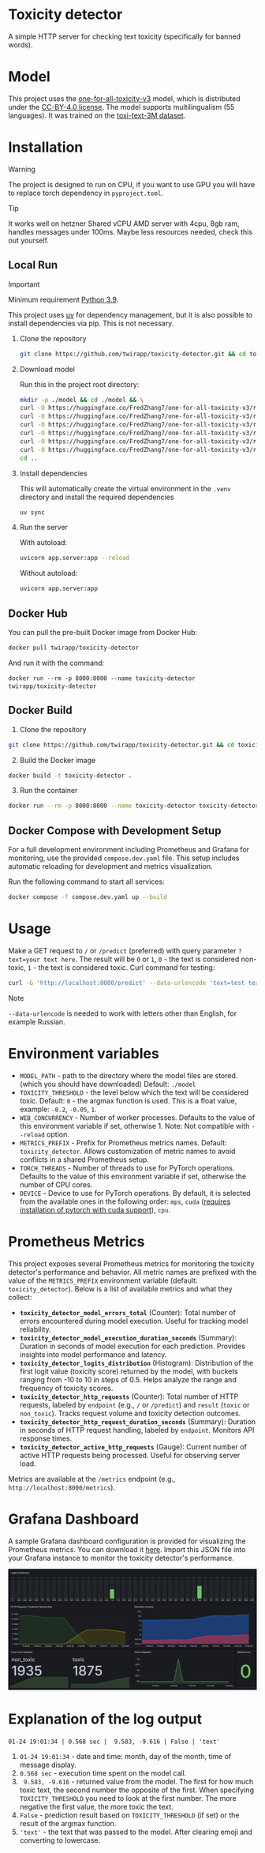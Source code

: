 # Toxicity detector
A simple HTTP server for checking text toxicity (specifically for banned words).

# Model
This project uses the [one-for-all-toxicity-v3](https://huggingface.co/FredZhang7/one-for-all-toxicity-v3) model, which is distributed under the [CC-BY-4.0 license](https://choosealicense.com/licenses/cc-by-4.0).
The model supports multilingualism (55 languages). It was trained on the [toxi-text-3M dataset](https://huggingface.co/datasets/FredZhang7/toxi-text-3M).

# Installation
> [!WARNING]
> The project is designed to run on CPU, if you want to use GPU you will have to replace torch dependency in `pyproject.toml`.

> [!TIP]
> It works well on hetzner Shared vCPU AMD server with 4cpu, 8gb ram, handles messages under 100ms. Maybe less resources needed, check this out yourself.

## Local Run
> [!IMPORTANT]
>
> Minimum requirement [Python 3.9](https://www.python.org/downloads).
>
> This project uses [uv](https://astral.sh/uv) for dependency management, but it is also possible to install dependencies via pip. This is not necessary.

1. Clone the repository

    ```bash
    git clone https://github.com/twirapp/toxicity-detector.git && cd toxicity-detector
    ```
2. Download model

    Run this in the project root directory:
    ```bash
    mkdir -p ./model && cd ./model && \
    curl -O https://huggingface.co/FredZhang7/one-for-all-toxicity-v3/resolve/main/config.json && \
    curl -O https://huggingface.co/FredZhang7/one-for-all-toxicity-v3/resolve/main/pytorch_model.bin && \
    curl -O https://huggingface.co/FredZhang7/one-for-all-toxicity-v3/resolve/main/special_tokens_map.json && \
    curl -O https://huggingface.co/FredZhang7/one-for-all-toxicity-v3/resolve/main/tokenizer.json && \
    curl -O https://huggingface.co/FredZhang7/one-for-all-toxicity-v3/resolve/main/tokenizer_config.json && \
    curl -O https://huggingface.co/FredZhang7/one-for-all-toxicity-v3/resolve/main/vocab.txt && \
    cd ..
    ```
3. Install dependencies

    This will automatically create the virtual environment in the `.venv` directory and install the required dependencies
    ```bash
    uv sync
    ```
4. Run the server

    With autoload:
    ```bash
    uvicorn app.server:app --reload
    ```
    Without autoload:
    ```bash
    uvicorn app.server:app
    ```

## Docker Hub
You can pull the pre-built Docker image from Docker Hub:
```bash
docker pull twirapp/toxicity-detector
```

And run it with the command:
```
docker run --rm -p 8000:8000 --name toxicity-detector twirapp/toxicity-detector
```

## Docker Build
1. Clone the repository

  ```bash
  git clone https://github.com/twirapp/toxicity-detector.git && cd toxicity-detector
  ```
2. Build the Docker image

  ```bash
  docker build -t toxicity-detector .
  ```
3. Run the container

  ```bash
  docker run --rm -p 8000:8000 --name toxicity-detector toxicity-detector
  ```

## Docker Compose with Development Setup
For a full development environment including Prometheus and Grafana for monitoring, use the provided `compose.dev.yaml` file. This setup includes automatic reloading for development and metrics visualization.

Run the following command to start all services:
```bash
docker compose -f compose.dev.yaml up --build
```

# Usage
Make a GET request to `/` or `/predict` (preferred) with query parameter `?text=your text here`.
The result will be `0` or `1`, `0` - the text is considered non-toxic, `1` - the text is considered toxic.
Curl command for testing:
```bash
curl -G 'http://localhost:8000/predict' --data-urlencode 'text=test text'
```
> [!NOTE]
> `--data-urlencode` is needed to work with letters other than English, for example Russian.

# Environment variables
- `MODEL_PATH` - path to the directory where the model files are stored. (which you should have downloaded) Default: `./model`
- `TOXICITY_THRESHOLD` - the level below which the text will be considered toxic. Default: `0` - the argmax function is used. This is a float value, example: `-0.2`, `-0.05`, `1`.
- `WEB_CONCURRENCY` - Number of worker processes. Defaults to the value of this environment variable if set, otherwise 1. Note: Not compatible with `--reload` option.
- `METRICS_PREFIX` - Prefix for Prometheus metrics names. Default: `toxicity_detector`. Allows customization of metric names to avoid conflicts in a shared Prometheus setup.
- `TORCH_THREADS` - Number of threads to use for PyTorch operations. Defaults to the value of this environment variable if set, otherwise the number of CPU cores.
- `DEVICE` - Device to use for PyTorch operations. By default, it is selected from the available ones in the following order: `mps`, `cuda` ([requires installation of pytorch with cuda support](https://pytorch.org/get-started/locally/)), `cpu`.

# Prometheus Metrics
This project exposes several Prometheus metrics for monitoring the toxicity detector's performance and behavior. All metric names are prefixed with the value of the `METRICS_PREFIX` environment variable (default: `toxicity_detector`). Below is a list of available metrics and what they collect:

- **`toxicity_detector_model_errors_total`** (Counter): Total number of errors encountered during model execution. Useful for tracking model reliability.
- **`toxicity_detector_model_execution_duration_seconds`** (Summary): Duration in seconds of model execution for each prediction. Provides insights into model performance and latency.
- **`toxicity_detector_logits_distribution`** (Histogram): Distribution of the first logit value (toxicity score) returned by the model, with buckets ranging from -10 to 10 in steps of 0.5. Helps analyze the range and frequency of toxicity scores.
- **`toxicity_detector_http_requests`** (Counter): Total number of HTTP requests, labeled by `endpoint` (e.g., `/` or `/predict`) and `result` (`toxic` or `non_toxic`). Tracks request volume and toxicity detection outcomes.
- **`toxicity_detector_http_request_duration_seconds`** (Summary): Duration in seconds of HTTP request handling, labeled by `endpoint`. Monitors API response times.
- **`toxicity_detector_active_http_requests`** (Gauge): Current number of active HTTP requests being processed. Useful for observing server load.

Metrics are available at the `/metrics` endpoint (e.g., `http://localhost:8000/metrics`).

# Grafana Dashboard
A sample Grafana dashboard configuration is provided for visualizing the Prometheus metrics. You can download it [here](./grafana-dashboard.json). Import this JSON file into your Grafana instance to monitor the toxicity detector's performance.

![Grafana Dashboard Screenshot](./.github/grafana-dashboard-screenshot.png)

# Explanation of the log output
`01-24 19:01:34 | 0.568 sec |  9.583, -9.616 | False | 'text'`
1. `01-24 19:01:34` - date and time: month, day of the month, time of message display.
2. `0.568 sec` - execution time spent on the model call.
3. ` 9.583, -9.616` - returned value from the model. The first for how much toxic text, the second number the opposite of the first. When specifying `TOXICITY_THRESHOLD` you need to look at the first number. The more negative the first value, the more toxic the text.
4. `False` - prediction result based on `TOXICITY_THRESHOLD` (if set) or the result of the argmax function.
5. `'text'` - the text that was passed to the model. After clearing emoji and converting to lowercase.
